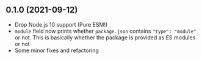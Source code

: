 ## 0.1.0 (2021-09-12)
- Drop Node.js 10 support (Pure ESM!)
- `module` field now prints whether `package.json` contains `"type": "module"` or not. This is basically whether the package is provided as ES modules or not
- Some minor fixes and refactoring
